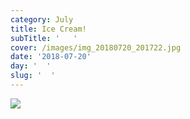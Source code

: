 ```yaml
---
category: July
title: Ice Cream!
subTitle: '   '
cover: /images/img_20180720_201722.jpg
date: '2018-07-20'
day: '  '
slug: '  '
---
```

![](/images/img_20180720_201722.jpg)
